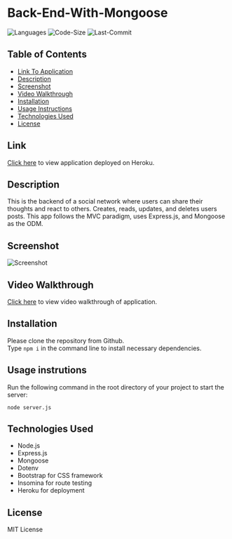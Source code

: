 # Back-End-With-Mongoose

![Languages](https://img.shields.io/github/languages/top/rucatues/High-Blood-Pressure-Buddies)
![Code-Size](https://img.shields.io/github/languages/code-size/rucatues/High-Blood-Pressure-Buddies)
![Last-Commit](https://img.shields.io/github/last-commit/rucatues/High-Blood-Pressure-Buddies)


## Table of Contents

* [Link To Application](#link)
* [Description](#description)
* [Screenshot](#screenshot)
* [Video Walkthrough](#video-walkthrough)
* [Installation](#installation)
* [Usage Instructions](#usage-instructions)
* [Technologies Used](#technologies-used)
* [License](#license)

## Link  

[Click here](pastelink) to view application deployed on Heroku.   

## Description  

This is the backend of a social network where users can share their thoughts and react to others. Creates, reads, updates, and deletes users posts. This app follows the MVC paradigm, uses Express.js, and Mongoose as the ODM. 

## Screenshot  

![Screenshot](pastescreenshotpathhere)

## Video Walkthrough

[Click here](pastelink) to view video walkthrough of application.  


## Installation

Please clone the repository from Github.    
Type `npm i` in the command line to install necessary dependencies. 
  

## Usage instrutions

Run the following command in the root directory of your project to start the server:
  
`node server.js`

## Technologies Used    

* Node.js
* Express.js
* Mongoose
* Dotenv
* Bootstrap for CSS framework
* Insomina for route testing
* Heroku for deployment


## License

MIT License